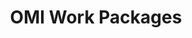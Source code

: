 ---
widget: portfolio
headless: true

# Order that this section appears on the page.
weight: 20

title: 'OMI Work Packages'
subtitle: ''

content:
  # Page type to display. E.g. project.
  page_type: work-package

  # Default filter index (e.g. 0 corresponds to the first `filter_button` instance below).
  filter_default: 0

  # Filter toolbar (optional).
  # Add or remove as many filters (`filter_button` instances) as you like.
  # To show all items, set `tag` to "*".
  # To filter by a specific tag, set `tag` to an existing tag name.
  # To remove the toolbar, delete the entire `filter_button` block.
  filter_button:
    - name: All
      tag: '*'
    - name: Specification
      tag: Specification
    - name: Implementation
      tag: Implementation
    - name: Evaluation
      tag: Evaluation

  sort_by: 'Title'
  sort_ascending: true

design:
  columns: '1'
  view: masonry
  flip_alt_rows: true
  background: {}
  spacing: {padding: [0, 0, 0, 0]}
---